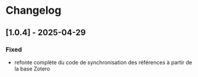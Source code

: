 # Changelog

## [1.0.4] - 2025-04-29

### Fixed

- refonte complète du code de synchronisation des références à partir de la base Zotero
